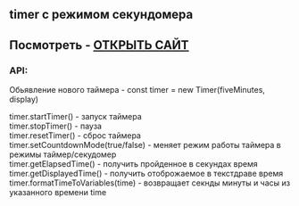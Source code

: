 ## timer с режимом секундомера  

Посмотреть - [ОТКРЫТЬ САЙТ](https://rykitik.github.io/timer/)  
--------------------------  
### API:  
Обьявление нового таймера - сonst timer = new Timer(fiveMinutes, display)  

timer.startTimer() - запуск таймера  
timer.stopTimer() - пауза  
timer.resetTimer() - сброс таймера  
timer.setCountdownMode(true/false) - меняет режим работы таймера в режимы таймер/секудомер  
timer.getElapsedTime() - получить пройденное в секундах время  
timer.getDisplayedTime() - получить отоброжаемое в текстдраве время  
timer.formatTimeToVariables(time) - возвращает секнды минуты и часы из указанного времени time
